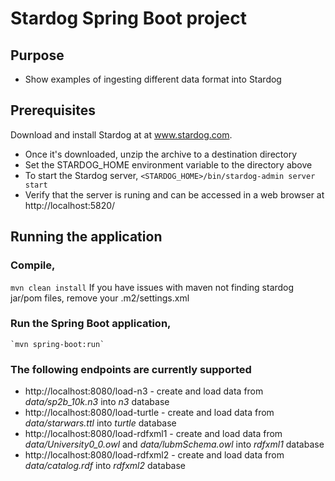 # Stardog Spring Boot project

## Purpose

* Show examples of ingesting different data format into Stardog


## Prerequisites

Download and install Stardog at  at www.stardog.com.
* Once it's downloaded, unzip the archive to a destination directory
* Set the STARDOG_HOME environment variable to the directory above
* To start the Stardog server, `<STARDOG_HOME>/bin/stardog-admin server start`
* Verify that the server is runing and can be accessed in a web browser at  http://localhost:5820/


## Running the application

### Compile,
`mvn clean install`
If you have issues with maven not finding stardog jar/pom files, remove your .m2/settings.xml

### Run the Spring Boot application,
    `mvn spring-boot:run`

### The following endpoints are currently supported
* http://localhost:8080/load-n3 - create and load data from _data/sp2b_10k.n3_ into _n3_ database
* http://localhost:8080/load-turtle - create and load data from _data/starwars.ttl_ into _turtle_ database
* http://localhost:8080/load-rdfxml1 - create and load data from _data/University0_0.owl_ and _data/lubmSchema.owl_ into _rdfxml1_ database
* http://localhost:8080/load-rdfxml2 - create and load data from _data/catalog.rdf_ into _rdfxml2_ database

